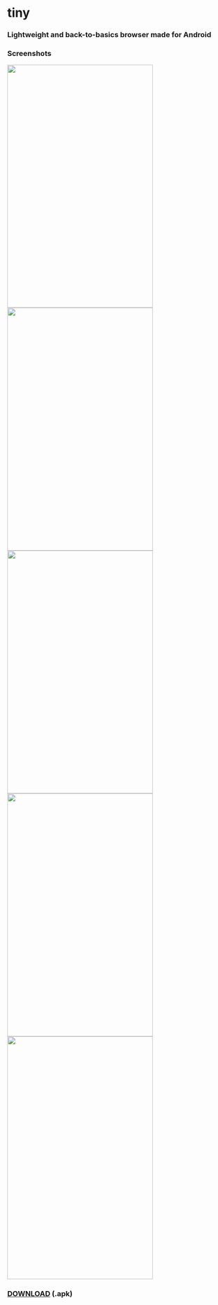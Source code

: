 # tiny

### Lightweight and back-to-basics browser made for Android

### Screenshots
<img src="https://imgur.com/xGo8dXu.png" width="333" height="556"/> <img src="https://imgur.com/7Sfyleq.png" width="333" height="556"/> <img src="https://imgur.com/L1ROm5V.png" width="333" height="556"/> <img src="https://imgur.com/u7AkxYc.png" width="333" height="556"/> <img src="https://imgur.com/SdECYBI.png" width="333" height="556"/>

### <a href="https://github.com/perezjquim/tiny/raw/master/tiny.apk" >DOWNLOAD</a> (.apk)